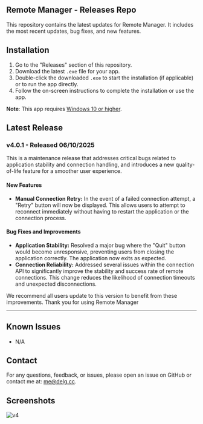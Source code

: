 ## Remote Manager - Releases Repo

This repository contains the latest updates for Remote Manager. It includes the most recent updates, bug fixes, and new features.

## Installation

1.  Go to the "Releases" section of this repository.
2.  Download the latest `.exe` file for your app.
3.  Double-click the downloaded `.exe` to start the installation (if applicable) or to run the app directly.
4.  Follow the on-screen instructions to complete the installation or use the app.

**Note**: This app requires [Windows 10 or higher](https://www.microsoft.com/en-us/windows/get-windows-10).

## Latest Release

### v4.0.1 - Released 06/10/2025

This is a maintenance release that addresses critical bugs related to application stability and connection handling, and introduces a new quality-of-life feature for a smoother user experience.

#### **New Features**

*   **Manual Connection Retry:** In the event of a failed connection attempt, a "Retry" button will now be displayed. This allows users to attempt to reconnect immediately without having to restart the application or the connection process.

#### **Bug Fixes and Improvements**

*   **Application Stability:** Resolved a major bug where the "Quit" button would become unresponsive, preventing users from closing the application correctly. The application now exits as expected.
*   **Connection Reliability:** Addressed several issues within the connection API to significantly improve the stability and success rate of remote connections. This change reduces the likelihood of connection timeouts and unexpected disconnections.

We recommend all users update to this version to benefit from these improvements. Thank you for using Remote Manager

---

## Known Issues

-   N/A

## Contact

For any questions, feedback, or issues, please open an issue on GitHub or contact me at: [me@delg.cc](mailto:me@delg.dev).

## Screenshots

![v4](https://i.ibb.co/8n3hg53G/Screenshot-1.png)
